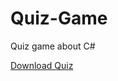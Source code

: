# Quiz-Game

Quiz game about C# 

[Download Quiz](https://github.com/tinho-mp4/Quiz-Game/blob/main/Quiz/Quiz/bin/Debug/Quiz.exe)
